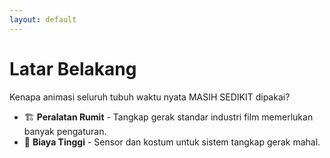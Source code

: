 ```yaml
---
layout: default
---
```

# Latar Belakang

Kenapa animasi seluruh tubuh waktu nyata MASIH SEDIKIT dipakai?

<v-clicks>

- 🏗 **Peralatan Rumit** - Tangkap gerak standar industri film memerlukan banyak pengaturan.
- 💸 **Biaya Tinggi** - Sensor dan kostum untuk sistem tangkap gerak mahal.

</v-clicks>

<div class="abs-br m-8 flex gap-2 text-sm opacity-50">
  <SlideCurrentNo />
</div>
